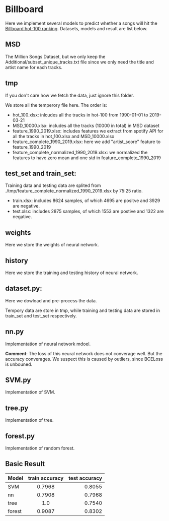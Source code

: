 # Billboard

Here we implement several models to predict whether a songs will hit the [Billboard hot-100 ranking](https://www.billboard.com/charts/hot-100).
Datasets, models and result are list below.

## MSD
The Million Songs Dataset, but we only keep the Additional/subset_unique_tracks.txt file since we only need the title and artist name for each tracks.

## tmp

If you don't care how we fetch the data, just ignore this folder.

We store all the temperory file here. The order is:
* hot_100.xlsx: inlcudes all the tracks in hot-100 from 1990-01-01 to 2019-03-21
* MSD_10000.xlsx: includes all the tracks (10000 in total) in MSD dataset
* feature_1990_2019.xlsx: includes features we extract from spotify API for all the tracks in hot_100.xlsx and MSD_10000.xlsx
* feature_complete_1990_2019.xlsx: here we add "artist_score" feature to feature_1990_2019
* feature_complete_normalized_1990_2019.xlsx: we normalized the features to have zero mean and one std in feature_complete_1990_2019

## test_set and train_set:
Training data and testing data are splited from ./tmp/feature_complete_normalized_1990_2019.xlsx by 75:25 ratio.
* train.xlsx: includes 8624 samples, of which 4695 are positve and 3929 are negative.
* test.xlsx: includes 2875 samples, of which 1553 are postive and 1322 are negative.

## weights
Here we store the weights of neural network.

## history
Here we store the training and testing history of neural network.

## dataset.py:
Here we dowload and pre-process the data. 

Tempory data are store in tmp, while training and testing data are stored in train_set and test_set respectively.

## nn.py
Implementation of neural network mdoel.

**Comment**: The loss of this neural network does not converage well. But the accuracy converages. We suspect this is caused by outliers, since BCELoss is unbouned.

## SVM.py
Implementation of SVM.

## tree.py
Implementation of tree.

## forest.py
Implementation of random forest.

## Basic Result

|   Model |      train accuracy     |  test accuracy |
|----------|:-------------:|------:|
| SVM |  0.7968 | 0.8055 |
| nn |    0.7908	   |   0.7968 |
| tree | 1.0 |    0.7540|
|forest|    0.9087           |   0.8302     |